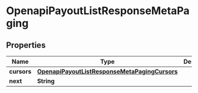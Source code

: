 

# OpenapiPayoutListResponseMetaPaging


## Properties

| Name | Type | Description | Notes |
|------------ | ------------- | ------------- | -------------|
|**cursors** | [**OpenapiPayoutListResponseMetaPagingCursors**](OpenapiPayoutListResponseMetaPagingCursors.md) |  |  [optional] |
|**next** | **String** |  |  [optional] |




